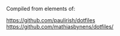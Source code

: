 Compiled from elements of:

https://github.com/paulirish/dotfiles 
https://github.com/mathiasbynens/dotfiles/